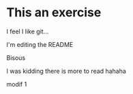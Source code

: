 # This an exercise

I feel I like git...

I'm editing the README

Bisous 


I was kidding there is more to read hahaha

modif 1
